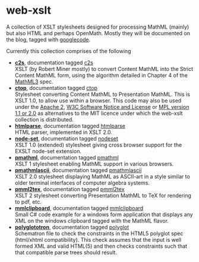 web-xslt
========

A collection of XSLT stylesheets designed for processing MathML (mainly) but also HTML and perhaps OpenMath. Mostly they will be documented on the blog, tagged with [googlecode](http://dpcarlisle.blogspot.com/search/label/googlecode).

Currently this collection comprises of the following

*   **[c2s](https://github.com/davidcarlisle/web-xslt/tree/main/c2s)**, documentation tagged [c2s](http://dpcarlisle.blogspot.com/search/label/c2s)  
    XSLT (by Robert Miner mostly) to convert Content MathML into the Strict Content MathML form, using the algorithm detailed in Chapter 4 of the [MathML3](http://www.w3.org/TR/MathML3/) spec.  
*   **[ctop](https://github.com/davidcarlisle/web-xslt/tree/main/ctop)**, documentation tagged [ctop](http://dpcarlisle.blogspot.com/search/label/ctop)  
    Stylesheet converting Content MathML to Presentation MathML. This is XSLT 1.0, to allow use within a browser. This code may also be used under the [Apache 2](http://opensource.org/licenses/Apache-2.0), [W3C Software Notice and License](http://www.w3.org/Consortium/Legal/copyright-software-19980720) or [MPL version 1.1 or 2.0](http://www.mozilla.org/MPL/) as alternatives to the MIT licence under which the web-xslt collection is distributed.  
*   **[htmlparse](https://github.com/davidcarlisle/web-xslt/tree/main/htmlparse)**, documentation tagged [htmlparse](http://dpcarlisle.blogspot.com/search/label/htmlparse)  
    HTML parser, implemented in XSLT 2.0.  
*   **[node-set](https://github.com/davidcarlisle/web-xslt/tree/main/node-set)**, documentation tagged [nodeset](http://dpcarlisle.blogspot.com/search/label/nodeset)  
    XSLT 1.0 (extended) stylesheet giving cross browser support for the EXSLT node-set extension.  
*   **[pmathml](https://github.com/davidcarlisle/web-xslt/tree/main/pmathml)**, documentation tagged [pmathml](http://dpcarlisle.blogspot.com/search/label/pmathml)  
    XSLT 1 stylesheet enabling MathML support in various browsers.  
*   **[pmathmlascii](https://github.com/davidcarlisle/web-xslt/tree/main/pmathmlascii)**, documentation tagged [pmathmlascii](http://dpcarlisle.blogspot.com/search/label/pmathmlascii)  
    XSLT 2.0 stylesheet displaying MathML as ASCII-art in a style similar to older terminal interfaces of computer algebra systems.  
*   **[pmml2tex](https://github.com/davidcarlisle/web-xslt/tree/main/pmml2tex)**, documentation tagged [pmml2tex](http://dpcarlisle.blogspot.com/search/label/pml2tex)  
    XSLT 2 stylesheet converting Presentation MathML to TeX for rendering to pdf, etc.  
*   **[mmlclipboard](https://github.com/davidcarlisle/web-xslt/tree/main/mmlclipboard)**, documentation tagged [mmlclipboard](http://dpcarlisle.blogspot.com/search/label/mmlclipboard)  
    Small C# code example for a windows form application that displays any XML on the windows clipboard tagged with the MathML flavor.  
*   **[polyglototron](https://github.com/davidcarlisle/web-xslt/tree/main/polyglototron)**, documentation tagged [polyglot](http://dpcarlisle.blogspot.com/search/label/polyglot)  
    Schematron file to check the constraints in the HTML5 polyglot spec (html/xhtml compatibility). This check assumes that the input is well formed XML and valid HTML(5) and then checks constraints such that that compatible parse trees should result.
